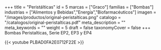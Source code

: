 +++
title = "Peristálticas"
id = 5
marcas = ["Graco"]
familias = ["Bombas"]
industrias = ["Alimentos y Bebidas","Energía","Biofarmacéuticos"]
imagen = "/images/productos/original-peristalticas.png"
catalogo = "/catalogos/original-peristalticas.pdf"
meta_description = ""
meta_keywords = ""
weight = 5
draft = false
taxonomyCover = false
+++
Bombas Peristalticas, Serie EP2, EP3 y EP4

{{< youtube PLBAD0FA2E0712F22E >}}